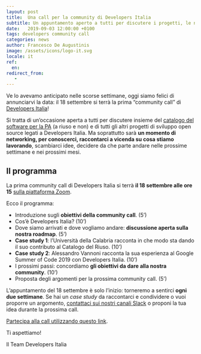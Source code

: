```yaml
---
layout: post
title:  Una call per la community di Developers Italia
subtitle: Un appuntamento aperto a tutti per discutere i progetti, le novità e la roadmap di Developers
date:   2019-09-03 12:00:00 +0100
tags: developers community call
categories: news
author: Francesco De Augustinis
image: /assets/icons/logo-it.svg
locale: it
ref:
  en: 
redirect_from:
   -
---
```


Ve lo avevamo anticipato nelle scorse settimane, oggi siamo felici di annunciarvi la data: il 18 settembre si terrà la prima “community call” di [Developers Italia](https://developers.italia.it/)!

Si tratta di un’occasione aperta a tutti per discutere insieme del [catalogo del software per la PA](https://developers.italia.it/it/software/) (a riuso e non) e di tutti gli altri progetti di sviluppo open source legati a Developers Italia. Ma soprattutto sarà **un momento di networking, per conoscerci, raccontarci a vicenda su cosa stiamo lavorando**, scambiarci idee, decidere da che parte andare nelle prossime settimane e nei prossimi mesi. 

## Il programma

La prima community call di Developers Italia si terrà **il 18 settembre alle ore 15** [sulla piattaforma Zoom](https://zoom.us/j/980887806). 

Ecco il programma:

- Introduzione sugli **obiettivi della community call**. (5’)
- Cos’è Developers Italia? (10’)
- Dove siamo arrivati e dove vogliamo andare: **discussione aperta sulla nostra roadmap**. (5’)
- **Case study 1**: l’Università della Calabria racconta in che modo sta dando il suo contributo al Catalogo del Riuso. (10’)
- **Case study 2**: Alessandro Vannoni racconta la sua esperienza al Google Summer of Code 2019 con Developers Italia. (10’)
- I prossimi passi: concordiamo **gli obiettivi da dare alla nostra community**. (10’)
- Proposta degli argomenti per la prossima community call. (5’)

L’appuntamento del 18 settembre è solo l’inizio: torneremo a sentirci **ogni due settimane**. Se hai un *case study* da raccontarci e condividere o vuoi proporre un argomento, [contattaci sui nostri canali Slack](https://slack.developers.italia.it/) o proponi la tua idea durante la prossima call.

[Partecipa alla call utilizzando questo link](https://zoom.us/j/980887806).

Ti aspettiamo!

Il Team Developers Italia
